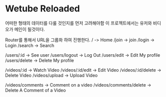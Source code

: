 # Wetube Reloaded

어떠한 형태의 데이터를 다룰 것인지를 먼저 고려해야함
이 프로젝트에서는 유저와 비디오가 메인이 될것이다.

Router를 통해서 URL을 그룹화 하여 진행한다.
/ -> Home
/join -> join
/login -> Login
/search -> Search


/users/:id -> See user
/users/logout -> Log Out
/users/edit -> Edit My profile
/users/delete -> Delete My profile

/videos/:id -> Watch Video
/videos/:id/edit -> Edit Video
/videos/:id/delete -> Delete Video
/videos/upload -> Upload Video

/videos/comments -> Comment on a video
/videos/comments/delete -> Delete A Comment of a Video